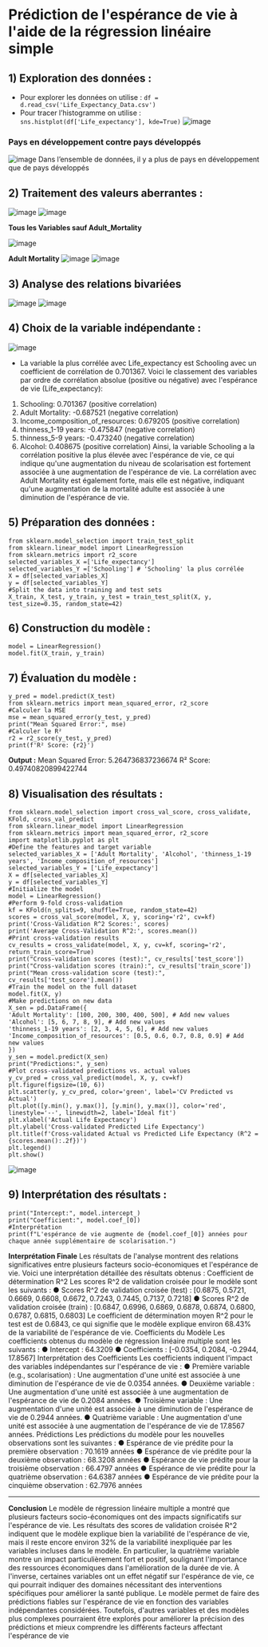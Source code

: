 # Prédiction de l'espérance de vie à l'aide de la régression linéaire simple

## 1) Exploration des données :
- Pour explorer les données on utilise : ```df = d.read_csv('Life_Expectancy_Data.csv')```
- Pour tracer l’histogramme on utilise : ```sns.histplot(df['Life_expectancy'], kde=True)```
![image](https://github.com/Medamine-Bahassou/Prediction-de-l-esperance-de-vie-a-l-aide-de-la-regression-lineaire-simple/assets/146652318/ab6c2007-740e-47a3-8ea3-2bca1f5eddfe)

### Pays en développement contre pays développés

![image](https://github.com/Medamine-Bahassou/Prediction-de-l-esperance-de-vie-a-l-aide-de-la-regression-lineaire-simple/assets/146652318/07242b54-1d8d-4c84-8d2f-b4b94e467da2)
Dans l’ensemble de données, il y a plus de pays en développement que de pays développés

## 2) Traitement des valeurs aberrantes :
![image](https://github.com/Medamine-Bahassou/Prediction-de-l-esperance-de-vie-a-l-aide-de-la-regression-lineaire-simple/assets/146652318/180b6d2b-f13e-4d40-b817-510718eddb8f)
![image](https://github.com/Medamine-Bahassou/Prediction-de-l-esperance-de-vie-a-l-aide-de-la-regression-lineaire-simple/assets/146652318/0d36e8ec-294a-47cf-9ac4-94b6019815ae)

**Tous les Variables sauf Adult_Mortality**

![image](https://github.com/Medamine-Bahassou/Prediction-de-l-esperance-de-vie-a-l-aide-de-la-regression-lineaire-simple/assets/146652318/e9458d26-e2a6-47a0-95fb-09e9c8dc0cdd)

**Adult Mortality**
![image](https://github.com/Medamine-Bahassou/Prediction-de-l-esperance-de-vie-a-l-aide-de-la-regression-lineaire-simple/assets/146652318/d8e70f3b-fa73-4b92-ae6c-935bb3bc84bd)
![image](https://github.com/Medamine-Bahassou/Prediction-de-l-esperance-de-vie-a-l-aide-de-la-regression-lineaire-simple/assets/146652318/b7d10513-edae-4c35-bed3-fcb5e5065afd)

## 3) Analyse des relations bivariées
![image](https://github.com/Medamine-Bahassou/Prediction-de-l-esperance-de-vie-a-l-aide-de-la-regression-lineaire-simple/assets/146652318/00535414-7550-44f6-b4e4-e76a80bdffee)
![image](https://github.com/Medamine-Bahassou/Prediction-de-l-esperance-de-vie-a-l-aide-de-la-regression-lineaire-simple/assets/146652318/9e1002a9-e4c5-458e-9398-6f697fb52012)

## 4) Choix de la variable indépendante :
![image](https://github.com/Medamine-Bahassou/Prediction-de-l-esperance-de-vie-a-l-aide-de-la-regression-lineaire-simple/assets/146652318/4b158e63-dd70-4cf8-bb6f-a333223f5f40)

- La variable la plus corrélée avec Life_expectancy est Schooling avec un coefficient
de corrélation de 0.701367. Voici le classement des variables par ordre de
corrélation absolue (positive ou négative) avec l'espérance de vie
(Life_expectancy):
1. Schooling: 0.701367 (positive correlation)
2. Adult Mortality: -0.687521 (negative correlation)
3. Income_composition_of_resources: 0.679205 (positive correlation)
4. thinness_1-19 years: -0.475847 (negative correlation)
5. thinness_5-9 years: -0.473240 (negative correlation)
6. Alcohol: 0.408675 (positive correlation)
Ainsi, la variable Schooling a la corrélation positive la plus élevée avec l'espérance de vie,
ce qui indique qu'une augmentation du niveau de scolarisation est fortement associée à une
augmentation de l'espérance de vie. La corrélation avec Adult Mortality est également
forte, mais elle est négative, indiquant qu'une augmentation de la mortalité adulte est
associée à une diminution de l'espérance de vie.

## 5) Préparation des données :
``` import pandas as pd
from sklearn.model_selection import train_test_split
from sklearn.linear_model import LinearRegression
from sklearn.metrics import r2_score
selected_variables_X =['Life_expectancy']
selected_variables_Y =['Schooling'] # 'Schooling' la plus corrélée
X = df[selected_variables_X]
y = df[selected_variables_Y]
#Split the data into training and test sets
X_train, X_test, y_train, y_test = train_test_split(X, y,
test_size=0.35, random_state=42)
```

## 6) Construction du modèle :

```#Train a simple linear regression model
model = LinearRegression()
model.fit(X_train, y_train)
```

## 7) Évaluation du modèle :
```#Faire des prédictions sur l'ensemble de test
y_pred = model.predict(X_test)
from sklearn.metrics import mean_squared_error, r2_score
#Calculer la MSE
mse = mean_squared_error(y_test, y_pred)
print("Mean Squared Error:", mse)
#Calculer le R²
r2 = r2_score(y_test, y_pred)
print(f'R² Score: {r2}')
```
**Output :**
Mean Squared Error: 5.264736837236674
R² Score: 0.49740820899422744

## 8) Visualisation des résultats :
```import pandas as pd
from sklearn.model_selection import cross_val_score, cross_validate,
KFold, cross_val_predict
from sklearn.linear_model import LinearRegression
from sklearn.metrics import mean_squared_error, r2_score
import matplotlib.pyplot as plt
#Define the features and target variable
selected_variables_X = ['Adult Mortality', 'Alcohol', 'thinness_1-19
years', 'Income_composition_of_resources']
selected_variables_Y = ['Life_expectancy']
X = df[selected_variables_X]
y = df[selected_variables_Y]
#Initialize the model
model = LinearRegression()
#Perform 9-fold cross-validation
kf = KFold(n_splits=9, shuffle=True, random_state=42)
scores = cross_val_score(model, X, y, scoring='r2', cv=kf)
print('Cross-Validation R^2 Scores:', scores)
print('Average Cross-Validation R^2:', scores.mean())
#Print cross-validation results
cv_results = cross_validate(model, X, y, cv=kf, scoring='r2',
return_train_score=True)
print("Cross-validation scores (test):", cv_results['test_score'])
print("Cross-validation scores (train):", cv_results['train_score'])
print("Mean cross-validation score (test):",
cv_results['test_score'].mean())
#Train the model on the full dataset
model.fit(X, y)
#Make predictions on new data
X_sen = pd.DataFrame({
'Adult Mortality': [100, 200, 300, 400, 500], # Add new values
'Alcohol': [5, 6, 7, 8, 9], # Add new values
'thinness_1-19 years': [2, 3, 4, 5, 6], # Add new values
'Income_composition_of_resources': [0.5, 0.6, 0.7, 0.8, 0.9] # Add
new values
})
y_sen = model.predict(X_sen)
print("Predictions:", y_sen)
#Plot cross-validated predictions vs. actual values
y_cv_pred = cross_val_predict(model, X, y, cv=kf)
plt.figure(figsize=(10, 6))
plt.scatter(y, y_cv_pred, color='green', label='CV Predicted vs
Actual')
plt.plot([y.min(), y.max()], [y.min(), y.max()], color='red',
linestyle='--', linewidth=2, label='Ideal fit')
plt.xlabel('Actual Life Expectancy')
plt.ylabel('Cross-validated Predicted Life Expectancy')
plt.title(f'Cross-validated Actual vs Predicted Life Expectancy (R^2 =
{scores.mean():.2f})')
plt.legend()
plt.show()
```
![image](https://github.com/Medamine-Bahassou/Prediction-de-l-esperance-de-vie-a-l-aide-de-la-regression-lineaire-simple/assets/146652318/d65a411d-d161-49dd-a074-206823b294e8)

## 9) Interprétation des résultats :
```#Analyse
print("Intercept:", model.intercept_)
print("Coefficient:", model.coef_[0])
#Interprétation
print(f"L'espérance de vie augmente de {model.coef_[0]} années pour
chaque année supplémentaire de scolarisation.")
```

**Interprétation Finale**
Les résultats de l'analyse montrent des relations significatives entre plusieurs facteurs
socio-économiques et l'espérance de vie. Voici une interprétation détaillée des résultats
obtenus :
Coefficient de détermination R^2
Les scores R^2 de validation croisée pour le modèle sont les suivants :
● Scores R^2 de validation croisée (test) : [0.6875, 0.5721, 0.6669, 0.6608, 0.6672,
0.7243, 0.7445, 0.7137, 0.7218]
● Scores R^2 de validation croisée (train) : [0.6847, 0.6996, 0.6869, 0.6878, 0.6874,
0.6800, 0.6787, 0.6815, 0.6803]
Le coefficient de détermination moyen R^2 pour le test est de 0.6843, ce qui signifie que
le modèle explique environ 68.43% de la variabilité de l'espérance de vie.
Coefficients du Modèle
Les coefficients obtenus du modèle de régression linéaire multiple sont les suivants :
● Intercept : 64.3209
● Coefficients : [-0.0354, 0.2084, -0.2944, 17.8567]
Interprétation des Coefficients
Les coefficients indiquent l'impact des variables indépendantes sur l'espérance de vie :
● Première variable (e.g., scolarisation) : Une augmentation d'une unité est associée
à une diminution de l'espérance de vie de 0.0354 années.
● Deuxième variable : Une augmentation d'une unité est associée à une
augmentation de l'espérance de vie de 0.2084 années.
● Troisième variable : Une augmentation d'une unité est associée à une diminution de
l'espérance de vie de 0.2944 années.
● Quatrième variable : Une augmentation d'une unité est associée à une
augmentation de l'espérance de vie de 17.8567 années.
Prédictions
Les prédictions du modèle pour les nouvelles observations sont les suivantes :
● Espérance de vie prédite pour la première observation : 70.1619 années
● Espérance de vie prédite pour la deuxième observation : 68.3208 années
● Espérance de vie prédite pour la troisième observation : 66.4797 années
● Espérance de vie prédite pour la quatrième observation : 64.6387 années
● Espérance de vie prédite pour la cinquième observation : 62.7976 années

<hr>

**Conclusion**
Le modèle de régression linéaire multiple a montré que plusieurs facteurs
socio-économiques ont des impacts significatifs sur l'espérance de vie. Les résultats des
scores de validation croisée R^2 indiquent que le modèle explique bien la variabilité de
l'espérance de vie, mais il reste encore environ 32% de la variabilité inexpliquée par les
variables incluses dans le modèle.
En particulier, la quatrième variable montre un impact particulièrement fort et positif,
soulignant l'importance des ressources économiques dans l'amélioration de la durée de vie.
À l'inverse, certaines variables ont un effet négatif sur l'espérance de vie, ce qui pourrait
indiquer des domaines nécessitant des interventions spécifiques pour améliorer la santé
publique.
Le modèle permet de faire des prédictions fiables sur l'espérance de vie en fonction des
variables indépendantes considérées. Toutefois, d'autres variables et des modèles plus
complexes pourraient être explorés pour améliorer la précision des prédictions et mieux
comprendre les différents facteurs affectant l'espérance de vie

